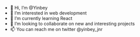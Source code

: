 - 👋 Hi, I’m @Yinbey
- 👀 I’m interested in web development
- 🌱 I’m currently learning React
- 💞️ I’m looking to collaborate on new and interesting projects
- 📫 You can reach me on twitter @yinbey_jnr

<!---
Yinbey/Yinbey is a ✨ special ✨ repository because its `README.md` (this file) appears on your GitHub profile.
You can click the Preview link to take a look at your changes.
--->
